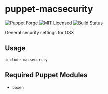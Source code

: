 puppet-macsecurity
===========

[![Puppet Forge](https://img.shields.io/puppetforge/v/halyard/macsecurity.svg)](https://forge.puppetlabs.com/halyard/macsecurity)
[![MIT Licensed](https://img.shields.io/badge/license-MIT-green.svg)](https://tldrlegal.com/license/mit-license)
[![Build Status](https://img.shields.io/circleci/project/halyard/puppet-macsecurity/master.svg)](https://circleci.com/gh/halyard/puppet-macsecurity)

General security settings for OSX

## Usage

```puppet
include macsecurity
```

## Required Puppet Modules

* `boxen`

